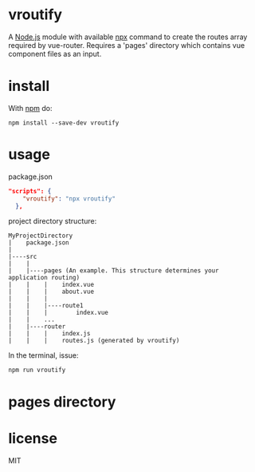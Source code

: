 # vroutify

A [Node.js](https://nodejs.org) module with available [npx](https://www.npmjs.com/package.npx) command to create the routes array required by vue-router.
Requires a 'pages' directory which contains vue component files as an input.

# install

With [npm](http://npmjs.org) do:

```
npm install --save-dev vroutify
```

# usage

package.json

```json
"scripts": {
    "vroutify": "npx vroutify"
  },
```

project directory structure:

```
MyProjectDirectory
|    package.json
|
|----src
|    |
|    |----pages (An example. This structure determines your application routing)
|    |    |    index.vue
|    |    |    about.vue
|    |    |
|    |    |----route1
|    |    |        index.vue
|    |    ...
|    |----router
|    |    |    index.js
|    |    |    routes.js (generated by vroutify)
```

In the terminal, issue:

```
npm run vroutify
```

# pages directory

# license

MIT
